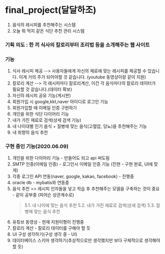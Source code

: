 # final_project(달달하조)
1. 음식의 레시피를 추천해주는 시스템 
2. 오늘 뭐 먹지 같은 식단 추천 관리 시스템

### 기획 의도 : 한 끼 식사의 칼로리부터 조리법 등을 소개해주는 웹 사이트

### 기능 
1. 식사 레시피 제공 --> 사용자들에게 자신의 재료에 맞는 레시피를 제공할 수 있습니다. 이게 거의 주가 되어야할 것 같습니다. (youtube 동영상이랑 같이 지원) 
2. 칼로리 계산 --> 각 레시피마다 칼로리계산, 이건 각 음식마다의 칼로리 데이터가 필요할 것 같습니다.(데이터 확보)
3. 자신의 레시피 공유 기능(게시판) 
4. 회원가입 시 google,kkt,naver 아이디로 로그인 기능
5. 회원가입할 때 이메일 인증 구현하기 
6. 개인을 위한 식단 다이어리 기능
7. 내가 가진 재료로 검색(상세 검색 기능)
8. 내 나이대별 인기 음식 + 질병에 맞는 음식(고혈압, 당뇨)을 추천해주는 기능
9. 내 취향의 음식 추천

### 구현 중인 기능(2020.06.09)
1. 개인을 위한 다이어리 기능 - 만들어도 되고 api 써도됨
2. SMTP 인증(이메일 인증) -  로그인시 이메일 인증 기능 (진현 - 구현 완료, UI에 맞게)
3. 각종 로그인 API 연동(naver, google, kakao, facebook) - 진행중
4. oracle db - mybatis와 연동중
5. 음식 추천 => 레시피 인자들을 넣고 학습 후 추천해주는 모델을 구축하는 것이 중요 - 같이 공부중 (피어슨 상관계수로) 
    > 5.1. 내 나이에 맞는 음식 추천
    > 5.2. 내가 가진 재료로 검색(상세 검색)
    > 5.3. 질병에 맞는 음식 추천
6. 유튜브 동영상 - 현재 지원이형이 진행중
7. 칼로리 계산 - 칼로리 데이터를 구해야 할 듯 
8. UI 구성 생각하기(구성 생각 중 - UI)
9. 데이터베이스 스키마 생각하기(추상적으로만 생각했지만 보다 구체적으로 생각해야할 듯)
